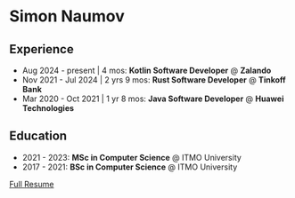 # Simon Naumov

## Experience

- Aug 2024 - present | 4 mos: **Kotlin Software Developer** @ **Zalando**
- Nov 2021 - Jul 2024 | 2 yrs 9 mos: **Rust Software Developer** @ **Tinkoff Bank**
- Mar 2020 - Oct 2021 | 1 yr 8 mos: **Java Software Developer** @ **Huawei Technologies**

## Education

- 2021 - 2023: **MSc in Computer Science** @ ITMO University
- 2017 - 2021: **BSc in Computer Science** @ ITMO University

[Full Resume](https://github.com/nothingelsematters/nothingelsematters/blob/master/cv.pdf)
